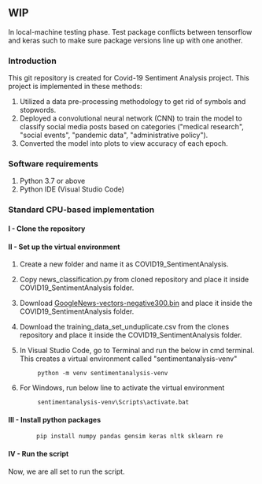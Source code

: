 ## **WIP** 
In local-machine testing phase. Test package conflicts between tensorflow and keras such to make sure package versions line up with one another.

### **Introduction**
This git repository is created for Covid-19 Sentiment Analysis project. This project is implemented in these methods:
1. Utilized a data pre-processing methodology to get rid of symbols and stopwords.
2. Deployed a convolutional neural network (CNN) to train the model to classify social media posts based on categories ("medical research", "social events", "pandemic data", "administrative policy").
3. Converted the model into plots to view accuracy of each epoch.

### **Software requirements**
1. Python 3.7 or above
2. Python IDE (Visual Studio Code)

### **Standard CPU-based implementation**

#### **I - Clone the repository**

#### **II - Set up the virtual environment**
1. Create a new folder and name it as COVID19_SentimentAnalysis.
2. Copy news_classification.py from cloned repository and place it inside COVID19_SentimentAnalysis folder.
3. Download [GoogleNews-vectors-negative300.bin](https://drive.google.com/file/d/0B7XkCwpI5KDYNlNUTTlSS21pQmM/edit?resourcekey=0-wjGZdNAUop6WykTtMip30g) and place it inside the COVID19_SentimentAnalysis folder.
4. Download the training_data_set_unduplicate.csv from the clones repository and place it inside the COVID19_SentimentAnalysis folder.
5. In Visual Studio Code, go to Terminal and run the below in cmd terminal. This creates a virtual environment called "sentimentanalysis-venv"
   
            python -m venv sentimentanalysis-venv
5. For Windows, run below line to activate the virtual environment
   
            sentimentanalysis-venv\Scripts\activate.bat

   
#### **III - Install python packages**

            pip install numpy pandas gensim keras nltk sklearn re       

#### **IV - Run the script**
Now, we are all set to run the script.

